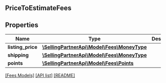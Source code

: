 ## PriceToEstimateFees

## Properties

Name | Type | Description | Notes
------------ | ------------- | ------------- | -------------
**listing_price** | [**\SellingPartnerApi\Model\Fees\MoneyType**](MoneyType.md) |  |
**shipping** | [**\SellingPartnerApi\Model\Fees\MoneyType**](MoneyType.md) |  | [optional]
**points** | [**\SellingPartnerApi\Model\Fees\Points**](Points.md) |  | [optional]

[[Fees Models]](../) [[API list]](../../Api) [[README]](../../../README.md)
